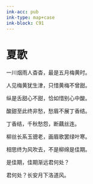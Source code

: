 ```yaml
---
ink-acc: pub
ink-type: map+case
ink-block: C91
---
```

# 夏歌

一川烟雨人杳杳，最是五月梅黄时。

人见梅黄犹生津，只惜黄梅不曾甜。

纵是舌甜心不甜，恰如惜别心中酸。

酸甜至此终非愁，愁眉不展丁香结。

丁香结，千秋愁怨，断藕丝连。

柳丝长系玉骢老，画眉歌罢绿叶寒。

相思终为风吹去，不是柳绵是佳期。

是佳期，佳期渐远君何处？

君何处？长安月下洛道风。